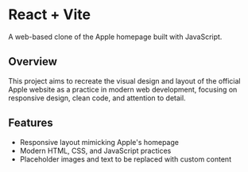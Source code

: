 # React + Vite

A web-based clone of the Apple homepage built with JavaScript.

## Overview

This project aims to recreate the visual design and layout of the official Apple website as a practice in modern web development, focusing on responsive design, clean code, and attention to detail.

## Features

- Responsive layout mimicking Apple's homepage
- Modern HTML, CSS, and JavaScript practices
- Placeholder images and text to be replaced with custom content











